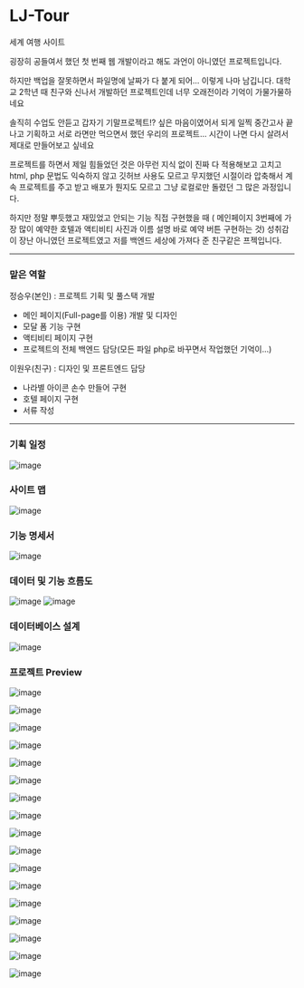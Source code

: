 # LJ-Tour
세계 여행 사이트

굉장히 공들여서 했던 첫 번째 웹 개발이라고 해도 과언이 아니였던 프로젝트입니다.

하지만 백업을 잘못하면서 파일명에 날짜가 다 붙게 되어... 이렇게 나마 남깁니다. 대학교 2학년 때 친구와 신나서 개발하던 프로젝트인데 너무 오래전이라 기억이 가물가물하네요

솔직히 수업도 안듣고 갑자기 기말프로젝트!? 싶은 마음이였어서 되게 일찍 중간고사 끝나고 기획하고 서로 라면만 먹으면서 했던 우리의 프로젝트... 시간이 나면 다시 살려서 제대로 만들어보고 싶네요

프로젝트를 하면서 제일 힘들었던 것은 아무런 지식 없이 진짜 다 적용해보고 고치고 html, php 문법도 익숙하지 않고 깃허브 사용도 모르고 무지했던 시절이라 압축해서 계속 프로젝트를 주고 받고 배포가 뭔지도 모르고 그냥 로컬로만 돌렸던 그 많은 과정입니다.

하지만 정말 뿌듯했고 재밌었고 안되는 기능 직접 구현했을 때 ( 메인페이지 3번째에 가장 많이 예약한 호텔과 액티비티 사진과 이름 설명 바로 예약 버튼 구현하는 것) 성취감이 장난 아니였던 프로젝트였고 저를 백엔드 세상에 가져다 준 친구같은 프젝입니다.

---

### 맡은 역할

정승우(본인) : 프로젝트 기획 및 풀스택 개발
- 메인 페이지(Full-page를 이용) 개발 및 디자인
- 모달 폼 기능 구현
- 액티비티 페이지 구현
- 프로젝트의 전체 백엔드 담당(모든 파일 php로 바꾸면서 작업했던 기억이...)

이원우(친구) : 디자인 및 프론트엔드 담당
- 나라별 아이콘 손수 만들어 구현
- 호텔 페이지 구현
- 서류 작성

---



### 기획 일정

![image](https://user-images.githubusercontent.com/86887824/223104996-939c0d3c-2f1e-43d7-aaa9-dc6fd9276725.png)

### 사이트 맵

![image](https://user-images.githubusercontent.com/86887824/223105138-d743dcec-8e07-4df8-b346-c0031acd32f7.png)

### 기능 명세서

![image](https://user-images.githubusercontent.com/86887824/223107985-166cb728-5f92-4486-b299-68e30d5bcafd.png)

### 데이터 및 기능 흐름도

![image](https://user-images.githubusercontent.com/86887824/223108111-299aacde-5a34-4d18-833b-4a9f9bca88a9.png)
![image](https://user-images.githubusercontent.com/86887824/223108154-c94ea0e7-d723-46c2-ae87-40dc67ee7491.png)

### 데이터베이스 설계

![image](https://user-images.githubusercontent.com/86887824/223108239-19dbb989-88cc-4307-a10f-de102081234a.png)


### 프로젝트 Preview

![image](https://user-images.githubusercontent.com/86887824/223105326-c8f09ed7-cc80-4dff-96bc-2a980d12a68a.png)

![image](https://user-images.githubusercontent.com/86887824/223105271-566fe19f-54b5-4191-9367-f48bf9f45c1b.png)

![image](https://user-images.githubusercontent.com/86887824/223105375-d4f1396a-53a0-41ec-a333-2fc28b25ccad.png)

![image](https://user-images.githubusercontent.com/86887824/223105423-13da685d-a897-4550-a415-3bbb0a4e9a3e.png)

![image](https://user-images.githubusercontent.com/86887824/223105474-34914697-62c0-49c7-8a19-cc5f8f9a01a5.png)

![image](https://user-images.githubusercontent.com/86887824/223105524-9ea80ab0-9bc7-4bde-ae07-283916cef808.png)

![image](https://user-images.githubusercontent.com/86887824/223105556-8a7f47a4-9370-4acd-bd82-8bc197551cfb.png)

![image](https://user-images.githubusercontent.com/86887824/223105590-5c95b81c-cfd3-44b2-ba00-e0197dab5ded.png)

![image](https://user-images.githubusercontent.com/86887824/223105626-3dad8807-7380-439f-a04b-46ad7fa8eeba.png)

![image](https://user-images.githubusercontent.com/86887824/223105652-f1c5cde1-36de-41f0-9783-52a9da8b1cd6.png)

![image](https://user-images.githubusercontent.com/86887824/223105693-3b2a9ded-15f9-4012-bd3a-dcab2dc32192.png)

![image](https://user-images.githubusercontent.com/86887824/223105735-d4456ad1-54bd-49aa-9313-16a378c8903f.png)

![image](https://user-images.githubusercontent.com/86887824/223105764-438722ec-bad0-4c89-b3d9-8e3a812c7ba1.png)

![image](https://user-images.githubusercontent.com/86887824/223105811-89e0e818-0225-49fd-971b-bd235dc7aa90.png)

![image](https://user-images.githubusercontent.com/86887824/223105846-b5383f19-d9c4-4123-aebd-45009960a1ae.png)

![image](https://user-images.githubusercontent.com/86887824/223105899-d926806f-8694-402f-a716-d5bd4d14ca03.png)

![image](https://user-images.githubusercontent.com/86887824/223105945-9f7f50c6-d1f8-4872-813d-18bb4e1729d8.png)
